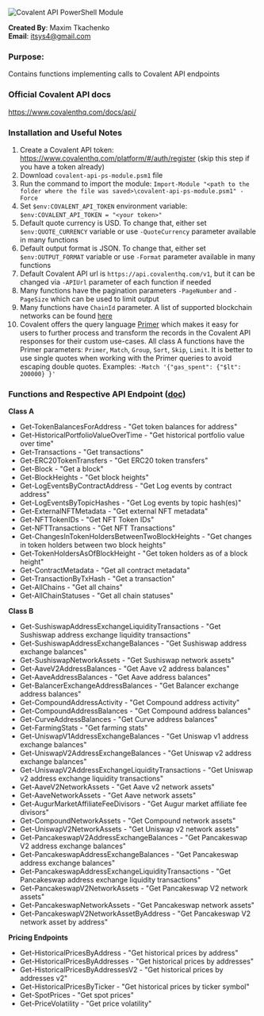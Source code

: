 ![Covalent API PowerShell Module](https://user-images.githubusercontent.com/69808741/120906599-d33e5080-c628-11eb-9909-0826899b65a7.png)

**Created By**: Maxim Tkachenko
<br>
**Email**: itsys4@gmail.com

### Purpose:
Contains functions implementing calls to Covalent API endpoints

### Official Covalent API docs
https://www.covalenthq.com/docs/api/

### Installation and Useful Notes
1. Create a Covalent API token: https://www.covalenthq.com/platform/#/auth/register (skip this step if you have a token already)
2. Download `covalent-api-ps-module.psm1` file
3. Run the command to import the module: `Import-Module "<path to the folder where the file was saved>\covalent-api-ps-module.psm1" -Force`
4. Set `$env:COVALENT_API_TOKEN` environment variable: `$env:COVALENT_API_TOKEN = "<your token>"`
5. Default quote currency is USD. To change that, either set `$env:QUOTE_CURRENCY` variable or use `-QuoteCurrency` parameter available in many functions
6. Default output format is JSON. To change that, either set `$env:OUTPUT_FORMAT` variable or use `-Format` parameter available in many functions
7. Default Covalent API url is `https://api.covalenthq.com/v1`, but it can be changed via `-APIUrl` parameter of each function if needed
8. Many functions have the pagination parameters `-PageNumber` and `-PageSize` which can be used to limit output
9. Many functions have `ChainId` parameter. A list of supported blockchain networks can be found [here](https://www.covalenthq.com/docs/api/#overview--supported-networks)
10. Covalent offers the query language [Primer](https://www.covalenthq.com/docs/learn/tutorials/query-with-primer-beg) which makes it easy for users to further process and transform the records in the Covalent API responses for their custom use-cases. All class A functions have the Primer parameters: `Primer`, `Match`, `Group`, `Sort`, `Skip`, `Limit`. It is better to use single quotes when working with the Primer queries to avoid escaping double quotes. Examples: `-Match '{"gas_spent": {"$lt": 200000} }'`

### Functions and Respective API Endpoint ([doc](https://www.covalenthq.com/docs/api/))
**Class A**
- Get-TokenBalancesForAddress - "Get token balances for address"
- Get-HistoricalPortfolioValueOverTime - "Get historical portfolio value over time"
- Get-Transactions - "Get transactions"
- Get-ERC20TokenTransfers - "Get ERC20 token transfers"
- Get-Block - "Get a block"
- Get-BlockHeights - "Get block heights"
- Get-LogEventsByContractAddress - "Get Log events by contract address"
- Get-LogEventsByTopicHashes - "Get Log events by topic hash(es)"
- Get-ExternalNFTMetadata - "Get external NFT metadata"
- Get-NFTTokenIDs - "Get NFT Token IDs"
- Get-NFTTransactions - "Get NFT Transactions"
- Get-ChangesInTokenHoldersBetweenTwoBlockHeights - "Get changes in token holders between two block heights"
- Get-TokenHoldersAsOfBlockHeight - "Get token holders as of a block height"
- Get-ContractMetadata - "Get all contract metadata"
- Get-TransactionByTxHash - "Get a transaction"
- Get-AllChains - "Get all chains"
- Get-AllChainStatuses - "Get all chain statuses"

**Class B**
- Get-SushiswapAddressExchangeLiquidityTransactions - "Get Sushiswap address exchange liquidity transactions"
- Get-SushiswapAddressExchangeBalances - "Get Sushiswap address exchange balances"
- Get-SushiswapNetworkAssets - "Get Sushiswap network assets"
- Get-AaveV2AddressBalances - "Get Aave v2 address balances"
- Get-AaveAddressBalances - "Get Aave address balances"
- Get-BalancerExchangeAddressBalances - "Get Balancer exchange address balances"
- Get-CompoundAddressActivity - "Get Compound address activity"
- Get-CompoundAddressBalances - "Get Compound address balances"
- Get-CurveAddressBalances - "Get Curve address balances"
- Get-FarmingStats - "Get farming stats"
- Get-UniswapV1AddressExchangeBalances - "Get Uniswap v1 address exchange balances"
- Get-UniswapV2AddressExchangeBalances - "Get Uniswap v2 address exchange balances"
- Get-UniswapV2AddressExchangeLiquidityTransactions - "Get Uniswap v2 address exchange liquidity transactions"
- Get-AaveV2NetworkAssets - "Get Aave v2 network assets"
- Get-AaveNetworkAssets - "Get Aave network assets"
- Get-AugurMarketAffiliateFeeDivisors - "Get Augur market affiliate fee divisors"
- Get-CompoundNetworkAssets - "Get Compound network assets"
- Get-UniswapV2NetworkAssets - "Get Uniswap v2 network assets"
- Get-PancakeswapV2AddressExchangeBalances - "Get Pancakeswap V2 address exchange balances"
- Get-PancakeswapAddressExchangeBalances - "Get Pancakeswap address exchange balances"
- Get-PancakeswapAddressExchangeLiquidityTransactions - "Get Pancakeswap address exchange liquidity transactions"
- Get-PancakeswapV2NetworkAssets - "Get Pancakeswap V2 network assets"
- Get-PancakeswapNetworkAssets - "Get Pancakeswap network assets"
- Get-PancakeswapV2NetworkAssetByAddress - "Get Pancakeswap V2 network asset by address"

**Pricing Endpoints**
- Get-HistoricalPricesByAddress - "Get historical prices by address"
- Get-HistoricalPricesByAddresses - "Get historical prices by addresses"
- Get-HistoricalPricesByAddressesV2 - "Get historical prices by addresses v2"
- Get-HistoricalPricesByTicker - "Get historical prices by ticker symbol"
- Get-SpotPrices - "Get spot prices"
- Get-PriceVolatility - "Get price volatility"
